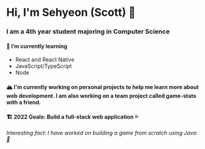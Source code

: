 # Hi, I'm Sehyeon (Scott) 👋

### I am a 4th year student majoring in Computer Science

#### 🌱 I’m currently learning
* React and React Native
* JavaScript/TypeScript
* Node

#### 🏔️ I'm currently working on personal projects to help me learn more about web development. I am also working on a team project called game-stats with a friend.

#### 🏗️ 2022 Goals: Build a full-stack web application 💦

###### Interesting fact: I have worked on building a game from scratch using Java 🥵

<!--
**sehyeon97/sehyeon97** is a ✨ _special_ ✨ repository because its `README.md` (this file) appears on your GitHub profile.

Here are some ideas to get you started:

- 🌱 I’m currently learning ...
- 👯 I’m looking to collaborate on ...
- 🤔 I’m looking for help with ...
- 💬 Ask me about ...
- 📫 How to reach me: ...
- 😄 Pronouns: ...
- ⚡ Fun fact: ...
-->
